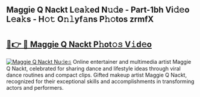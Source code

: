## Maggie Q Nackt L𝚎a𝚔ed N𝚞𝚍e - Part-1bh Vi𝚍𝚎o L𝚎a𝚔s - H𝚘𝚝 O𝚗𝚕yf𝚊ns P𝚑𝚘tos zrmfX

# <h2><a href="http://kf86o0g.oniu.top/?m=Maggie+Q+Nackt">🔗👉 🔴 Maggie Q Nackt P𝚑ot𝚘𝚜 V𝚒d𝚎o</a></h2>

[![Maggie Q Nackt Nu𝚍e𝚜](https://i.imgur.com/0qMVB7G.gif)](http://kf86o0g.oniu.top/?m=Maggie+Q+Nackt)
Online entertainer and multimedia artist Maggie Q Nackt, celebrated for sharing dance and lifestyle ideas through viral dance routines and compact clips. Gifted makeup artist Maggie Q Nackt, recognized for their exceptional skills and accomplishments in transforming actors and performers.  
